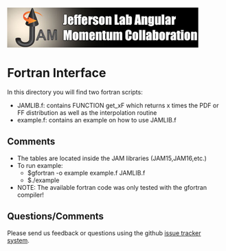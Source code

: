 ![jamlogo](../gallery/jam.jpg)

# Fortran Interface

In this directory you will find two fortran scripts:

   - JAMLIB.f: contains FUNCTION get_xF which returns
     	       x times the PDF or FF distribution as well
	       as the interpolation routine
   - example.f: contains an example on how to use JAMLIB.f

## Comments

- The tables are located inside the JAM libraries (JAM15,JAM16,etc.)
- To run example:
  - $gfortran -o example example.f JAMLIB.f
  - $./example
- NOTE: The available fortran code was only tested with the
  	gfortran compiler!

## Questions/Comments

Please send us feedback or questions using the github
[issue tracker system](https://github.com/JeffersonLab/JAMLIB/issues).